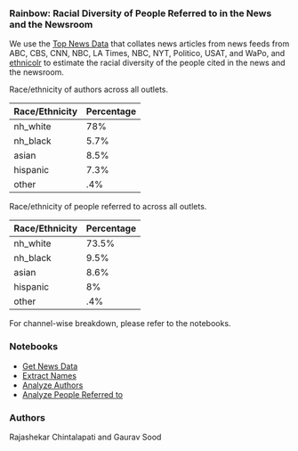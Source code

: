 ### Rainbow: Racial Diversity of People Referred to in the News and the Newsroom

We use the [Top News Data](https://dataverse.harvard.edu/dataset.xhtml?persistentId=doi:10.7910/DVN/ZNAKK6) that collates news articles from news feeds from ABC, CBS, CNN, NBC, LA Times, NBC, NYT, Politico, USAT, and WaPo, and [ethnicolr](https://github.com/appeler/ethnicolr) to estimate the racial diversity of the people cited in the news and the newsroom.


Race/ethnicity of authors across all outlets.

| Race/Ethnicity | Percentage |
|--------------|----------|
| nh_white     | 78%   |
| nh_black     | 5.7%   |
| asian        | 8.5%   |
| hispanic     | 7.3%   |
| other        | .4%   |


Race/ethnicity of people referred to across all outlets.

| Race/Ethnicity | Percentage |
|--------------|----------|
| nh_white     | 73.5%   |
| nh_black     | 9.5%   |
| asian        | 8.6%   |
| hispanic     | 8%    |
| other        | .4%   |

For channel-wise breakdown, please refer to the notebooks.

### Notebooks

* [Get News Data](notebooks/01_news_grabber.ipynb)
* [Extract Names](noteooks/02_extract_names_from_news.ipynb)
* [Analyze Authors](notebooks/03_news_authors_lstm_infer.ipynb)
* [Analyze People Referred to](notebooks/04_news_mentioned_names_lstm_infer.ipynb)

### Authors

Rajashekar Chintalapati and Gaurav Sood
